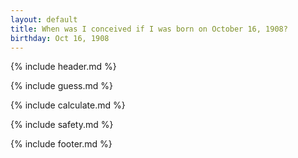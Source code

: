 ```yaml
---
layout: default
title: When was I conceived if I was born on October 16, 1908?
birthday: Oct 16, 1908
---
```


{% include header.md %}

{% include guess.md %}

{% include calculate.md %}

{% include safety.md %}

{% include footer.md %}



